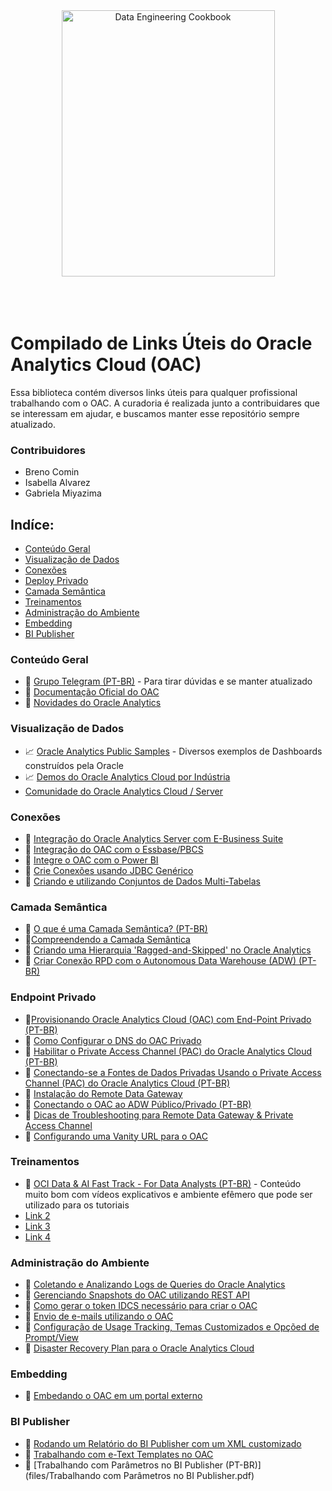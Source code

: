 <!--- # The Data Engineering Cookbook -->

<div align="center">
	<img width="341" height="426" src="images/CookbookCover.jpg" alt="Data Engineering Cookbook">
	<br>
	<br>
	<br>
</div>

<br>

# Compilado de Links Úteis do Oracle Analytics Cloud (OAC)
Essa biblioteca contém diversos links úteis para qualquer profissional trabalhando com o OAC. A curadoria é realizada junto a contribuidares que se interessam em ajudar, e buscamos manter esse repositório sempre atualizado.

### Contribuidores
- Breno Comin
- Isabella Alvarez
- Gabriela Miyazima

## Indíce:
- [Conteúdo Geral](#geral)
- [Visualização de Dados](#visualizacao)
- [Conexões](#conexoes)
- [Deploy Privado](#privado)
- [Camada Semântica](#semantica)
- [Treinamentos](#treinamentos)
- [Administração do Ambiente](#administracao)
- [Embedding](#embedding)
- [BI Publisher](#publisher)


### <a id="geral"></a>Conteúdo Geral

- 💬 [Grupo Telegram (PT-BR)](https://bit.ly/telegramOAC) - Para tirar dúvidas e se manter atualizado
- 📄 [Documentação Oficial do OAC](https://docs.oracle.com/en/cloud/paas/analytics-cloud/index.html)
- 📄 [Novidades do Oracle Analytics](https://docs.oracle.com/en/cloud/paas/analytics-cloud/acswn/#GUID-CFF90F44-BCEB-49EE-B40B-8D040F02D476)


### <a id="visualizacao"></a> Visualização de Dados
- 📈 [Oracle Analytics Public Samples](https://oac-public.com/ui/dv/ui/home.jsp?anonymous=true&) - Diversos exemplos de Dashboards construídos pela Oracle
- 📈 [Demos do Oracle Analytics Cloud por Indústria](https://demo.oraclecloud.com/?documentId=DEMO416&page=shell&shell=support&support=support-knowledge-document)
- [Comunidade do Oracle Analytics Cloud / Server](https://community.oracle.com/products/oracleanalytics/categories/oac-oas)


### <a id="conexoes"></a> Conexões
- 🎥 [Integração do Oracle Analytics Server com E-Business Suite](https://support.oracle.com/epmos/faces/DocumentDisplay?_afrLoop=488137238944593&parent=DOCUMENT&sourceId=1456233.1&id=2920301.1&_afrWindowMode=0&_adf.ctrl-state=170rxyy4p4_339)
- 🎥 [Integração do OAC com o Essbase/PBCS](https://support.oracle.com/epmos/faces/DocumentDisplay?_afrLoop=488145748816109&parent=DOCUMENT&sourceId=1456233.1&id=2920829.1&_afrWindowMode=0&_adf.ctrl-state=170rxyy4p4_429)
- 🎥 [Integre o OAC com o Power BI](https://support.oracle.com/epmos/faces/DocumentDisplay?_afrLoop=488814315704226&parent=DOCUMENT&sourceId=1456233.1&id=2895548.1&_afrWindowMode=0&_adf.ctrl-state=170rxyy4p4_633)
- 🎥 [Crie Conexões usando JDBC Genérico](https://support.oracle.com/epmos/faces/DocumentDisplay?_afrLoop=488938251040291&parent=DOCUMENT&sourceId=1456233.1&id=2782252.1&_afrWindowMode=0&_adf.ctrl-state=170rxyy4p4_813)
- 🎥 [Criando e utilizando Conjuntos de Dados Multi-Tabelas](https://support.oracle.com/epmos/faces/DocumentDisplay?_afrLoop=488940955348953&parent=DOCUMENT&sourceId=1456233.1&id=2782232.1&_afrWindowMode=0&_adf.ctrl-state=170rxyy4p4_862)


### <a id="semantica"></a> Camada Semântica
- 📄 [O que é uma Camada Semântica? (PT-BR)](https://medium.com/@brenorc/o-que-%C3%A9-uma-camada-sem%C3%A2ntica-ab46d8bb05af)
- 📄[Compreendendo a Camada Semântica](https://support.oracle.com/epmos/faces/DocumentDisplay?_afrLoop=488149588543832&parent=DOCUMENT&sourceId=1456233.1&id=2905359.1&_afrWindowMode=0&_adf.ctrl-state=170rxyy4p4_519)
- 📄 [Criando uma Hierarquia 'Ragged-and-Skipped' no Oracle Analytics](https://docs.oracle.com/en/cloud/paas/analytics-cloud/tutorial-create-skipped-ragged/index.html#before_you_begin)
- 📄 [Criar Conexão RPD com o Autonomous Data Warehouse (ADW) (PT-BR)](https://blogs.oracle.com/lad-cloud-experts-pt/post/criar-conexao-rpd-oracle-analytics-cloud-oac-com-o-autonomous-data-warehouse-adw)


### <a id="privado"></a> Endpoint Privado
- 📄[Provisionando Oracle Analytics Cloud (OAC) com End-Point Privado (PT-BR)](https://blogs.oracle.com/lad-cloud-experts-pt/post/provisionando-oracle-analytics-cloud-oac-com-end-point-privado)
- 📄 [Como Configurar o DNS do OAC Privado](https://docs.oracle.com/en/cloud/paas/analytics-cloud/acoci/manage-service-access-and-security.html#GUID-CC4B5778-7D19-41E1-A6DD-684CB2B8BFD0)
- 📄 [Habilitar o Private Access Channel (PAC) do Oracle Analytics Cloud (PT-BR)](https://blogs.oracle.com/lad-cloud-experts-pt/post/habilitar-o-private-access-channel-pac-do-oracle-analytics-cloud-v2)
- 📄 [Conectando-se a Fontes de Dados Privadas Usando o Private Access Channel (PAC) do Oracle Analytics Cloud (PT-BR)](https://blogs.oracle.com/lad-cloud-experts-pt/post/conectando-se-a-fontes-de-dados-privadas-usando-o-private-access-channel-pac-do-oracle-analytics-cloud)
- 📄 [Instalação do Remote Data Gateway](https://docs.oracle.com/en/solutions/create-data-mart-multiple-databases-continuous-analytics/install-remote-data-gateway1.html#GUID-255947E4-C4AA-447F-86D1-D32FA8D6A0F0)
- 🎥 [Conectando o OAC ao ADW Público/Privado (PT-BR)](https://support.oracle.com/epmos/faces/DocumentDisplay?_afrLoop=486267989671308&id=2736440.1&_afrWindowMode=0&_adf.ctrl-state=170rxyy4p4_4)
- 🎥 [Dicas de Troubleshooting para Remote Data Gateway & Private Access Channel](https://support.oracle.com/epmos/faces/DocumentDisplay?_afrLoop=488931805880876&parent=DOCUMENT&sourceId=1456233.1&id=2821688.1&_afrWindowMode=0&_adf.ctrl-state=170rxyy4p4_731)
- 🎥 [Configurando uma Vanity URL para o OAC](https://support.oracle.com/epmos/faces/DocumentDisplay?_afrLoop=488945028264035&parent=DOCUMENT&sourceId=1456233.1&id=2782250.1&_afrWindowMode=0&_adf.ctrl-state=170rxyy4p4_952)


### <a id="treinamentos"></a> Treinamentos
- 📄 [OCI Data & AI Fast Track - For Data Analysts (PT-BR)](https://apexapps.oracle.com/pls/apex/f?p=133:180:115006348331322::::wid:3519) - Conteúdo muito bom com vídeos explicativos e ambiente efêmero que pode ser utilizado para os tutoriais
- [Link 2](Adicionar)
- [Link 3](Adicionar)
- [Link 4](Adicionar)


### <a id="administracao"></a> Administração do Ambiente
- 🎥 [Coletando e Analizando Logs de Queries do Oracle Analytics](https://support.oracle.com/epmos/faces/DocumentDisplay?_afrLoop=488140687806523&parent=DOCUMENT&sourceId=1456233.1&id=2922667.1&_afrWindowMode=0&_adf.ctrl-state=170rxyy4p4_380)
- 🎥 [Gerenciando Snapshots do OAC utilizando REST API](https://support.oracle.com/epmos/faces/DocumentDisplay?_afrLoop=488767626701540&parent=DOCUMENT&sourceId=1456233.1&id=2900053.1&_afrWindowMode=0&_adf.ctrl-state=170rxyy4p4_584)
- 📄 [Como gerar o token IDCS necessário para criar o OAC](https://support.oracle.com/epmos/faces/DocumentDisplay?_afrLoop=487554699695609&parent=EXTERNAL_SEARCH&sourceId=BULLETIN&id=2608610.1&_afrWindowMode=0&_adf.ctrl-state=170rxyy4p4_290)
- 🎥 [Envio de e-mails utilizando o OAC](https://support.oracle.com/epmos/faces/DocumentDisplay?_afrLoop=487529345451132&parent=DOCUMENT&sourceId=1456233.1&id=2738492.1&_afrWindowMode=0&_adf.ctrl-state=170rxyy4p4_184)
- 🎥 [Configuração de Usage Tracking, Temas Customizados e Opçõed de Prompt/View](https://support.oracle.com/epmos/faces/DocumentDisplay?_afrLoop=488942091294874&parent=DOCUMENT&sourceId=1456233.1&id=2789880.1&_afrWindowMode=0&_adf.ctrl-state=170rxyy4p4_903)
- 📄 [Disaster Recovery Plan para o Oracle Analytics Cloud](https://blogs.oracle.com/analytics/post/implement-a-disaster-recovery-for-oracle-analytics-cloud-using-manual-switch-over)


### <a id="embedding"></a> Embedding
- 🎥 [Embedando o OAC em um portal externo](https://apexapps.oracle.com/pls/apex/f?p=133:180:115006348331322::::wid:3519)


### <a id="publisher"></a> BI Publisher
- 📄 [Rodando um Relatório do BI Publisher com um XML customizado](https://medium.com/@brenorc/rodando-um-relat%C3%B3rio-do-bi-publisher-com-um-xml-customizado-a5e51c32146d)
- 📄 [Trabalhando com e-Text Templates no OAC](https://medium.com/@brenorc/trabalhando-com-etext-templates-no-oac-e742bfb11fb3)
- 📄 [Trabalhando com Parâmetros no BI Publisher (PT-BR)](files/Trabalhando com Parâmetros no BI Publisher.pdf)